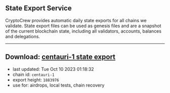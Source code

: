 ## State Export Service
CryptoCrew provides automatic daily state exports for all chains we validate. State export files can be used as genesis files and are a snapshot of the current blockchain state, including all validators, accounts, balances and delegations.

---
**Download: [centauri-1 state export](https://dl.ccvalidators.com/SERVICE/composable/centauri-1_export_1883976.json)**
---

- last updated: Tue Oct 10 2023 01:18:32
- chain id: `centauri-1`
- export height: `1883976`
- use for: airdrops, local tests, chain recovery
